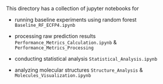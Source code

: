 This directory has a collection of jupyter notebooks for 

* running baseline experiments using random forest `Baseline_RF_ECFP4.ipynb`

* processing raw prediction results `Performance_Metrics_Calculation.ipynb` & `Performance_Metrics_Processing`

* conducting statistical analysis `Statistical_Analysis.ipynb`

* analyzing molecular structures `Structure_Analysis`  & `Molecules_Visualization.ipynb`
